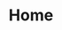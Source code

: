 ---
title: "Home"
layout: splash
layout: home
author_profile: true
header:
  overlay_image: /images/starry.jpg
  image_description: "A starry night sky"
---